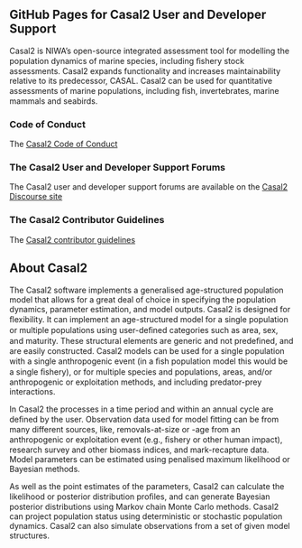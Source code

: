 ## GitHub Pages for Casal2 User and Developer Support

Casal2 is NIWA’s open-source integrated assessment tool for modelling the population dynamics of marine species, including ﬁshery stock assessments. Casal2 expands functionality and increases maintainability relative to its predecessor, CASAL. Casal2 can be used for quantitative assessments of marine populations, including ﬁsh, invertebrates, marine mammals and seabirds.

### Code of Conduct

The [Casal2 Code of Conduct](https://casal2.github.io/code_of_conduct)

### The Casal2 User and Developer Support Forums

The Casal2 user and developer support forums are available on the [Casal2 Discourse site](https://casal2.discourse.group)

### The Casal2 Contributor Guidelines

The [Casal2 contributor guidelines](https://casal2.github.io/contributing)

## About Casal2

The Casal2 software implements a generalised age-structured population model that allows for a great deal of choice in specifying the population dynamics, parameter estimation, and model outputs. Casal2 is designed for ﬂexibility. It can implement an age-structured model for a single population or multiple populations using user-deﬁned categories such as area, sex, and maturity. These structural elements are generic and not predeﬁned, and are easily constructed. Casal2 models can be used for a single population with a single anthropogenic event (in a ﬁsh population model this would be a single ﬁshery), or for multiple species and populations, areas, and/or anthropogenic or exploitation methods, and including predator-prey interactions.

In Casal2 the processes in a time period and within an annual cycle are deﬁned by the user. Observation data used for model ﬁtting can be from many different sources, like, removals-at-size or -age from an anthropogenic or exploitation event (e.g., ﬁshery or other human impact), research survey and other biomass indices, and mark-recapture data. Model parameters can be estimated using penalised maximum likelihood or Bayesian methods.

As well as the point estimates of the parameters, Casal2 can calculate the likelihood or posterior distribution proﬁles, and can generate Bayesian posterior distributions using Markov chain Monte Carlo methods. Casal2 can project population status using deterministic or stochastic population dynamics. Casal2 can also simulate observations from a set of given model structures.
